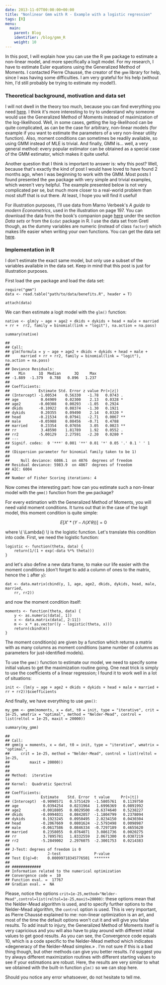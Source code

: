 ```yaml
---
date: 2013-11-07T00:00:00+00:00
title: "Nonlinear Gmm with R - Example with a logistic regression"
tags: [R]
menu:
  main:
    parent: Blog
    identifier: /blog/gmm_R
    weight: 10
---
```


<!-- MathJax scripts -->
<script type="text/javascript" async
  src="https://cdn.mathjax.org/mathjax/latest/MathJax.js?config=TeX-MML-AM_CHTML">
</script>

</head>


<body>
<p>In this post, I will explain how you can use the R <code>gmm</code> package to estimate a non-linear model, and more specifically a logit model. For my research, I have to estimate Euler equations using the Generalized Method of Moments. I contacted Pierre Chaussé, the creator of the <code>gmm</code> library for help, since I was having some difficulties. I am very grateful for his help (without him, I&#39;d still probably be trying to estimate my model!).</p>

<h3>Theoretical background, motivation and data set</h3>

<p>I will not dwell in the theory too much, because you can find everything you need <a href="https://en.wikipedia.org/wiki/Generalized_method_of_moments">here</a>. I think it's more interesting to try to understand why someone would use the Generalized Method of Moments instead of maximization of the log-likelihood. Well, in some cases, getting the log-likelihood can be quite complicated, as can be the case for arbitrary, non-linear models (for example if you want to estimate the parameters of a very non-linear utility function). Also, moment conditions can sometimes be readily available, so using GMM instead of MLE is trivial. And finally, GMM is... well, a very general method: every popular estimator can be obtained as a special case of the GMM estimator, which makes it quite useful.</p>

<p>Another question that I think is important to answer is: why this post? Well, because that's exactly the kind of post I would have loved to have found 2 months ago, when I was beginning to work with the GMM. Most posts I found presented the <code>gmm</code> package with very simple and trivial examples, which weren't very helpful. The example presented below is not very complicated per se, but much more closer to a real-world problem than most stuff that is out there. At least, I hope you will find it useful!</p>

<p>For illustration purposes, I&#39;ll use data from Marno Verbeek&#39;s <em>A guide to modern Econometrics</em>, used in the illustration on page 197. You can download the data from the book&#39;s companion page <a href="http://www.econ.kuleuven.ac.be/gme/">here</a> under the section <em>Data sets</em> or from the <code>Ecdat</code> package in R. I use the data set from Gretl though, as the dummy variables are numeric (instead of class <code>factor</code>) which makes life easier when writing your own functions. You can get the data set <a href="/assets/files/benefits.R">here</a>. </p>

<h3>Implementation in R</h3>

<p>I don&#39;t estimate the exact same model, but only use a subset of the variables available in the data set. Keep in mind that this post is just for illustration purposes.</p>

<p>First load the <code>gmm</code> package and load the data set:</p>

<pre><code class="r">require(&quot;gmm&quot;)
data &lt;- read.table(&quot;path/to/data/benefits.R&quot;, header = T)

attach(data)
</code></pre>

<p>We can then estimate a logit model with the <code>glm()</code> function:</p>

<pre><code class="r">native &lt;- glm(y ~ age + age2 + dkids + dykids + head + male + married + rr +  rr2, family = binomial(link = &quot;logit&quot;), na.action = na.pass)

summary(native)
</code></pre>

<pre><code>## 
## Call:
## glm(formula = y ~ age + age2 + dkids + dykids + head + male + 
##     married + rr + rr2, family = binomial(link = &quot;logit&quot;), na.action = na.pass)
## 
## Deviance Residuals: 
##    Min      1Q  Median      3Q     Max  
## -1.889  -1.379   0.788   0.896   1.237  
## 
## Coefficients:
##             Estimate Std. Error z value Pr(&gt;|z|)   
## (Intercept) -1.00534    0.56330   -1.78   0.0743 . 
## age          0.04909    0.02300    2.13   0.0328 * 
## age2        -0.00308    0.00293   -1.05   0.2924   
## dkids       -0.10922    0.08374   -1.30   0.1921   
## dykids       0.20355    0.09490    2.14   0.0320 * 
## head        -0.21534    0.07941   -2.71   0.0067 **
## male        -0.05988    0.08456   -0.71   0.4788   
## married      0.23354    0.07656    3.05   0.0023 **
## rr           3.48590    1.81789    1.92   0.0552 . 
## rr2         -5.00129    2.27591   -2.20   0.0280 * 
## ---
## Signif. codes:  0 &#39;***&#39; 0.001 &#39;**&#39; 0.01 &#39;*&#39; 0.05 &#39;.&#39; 0.1 &#39; &#39; 1
## 
## (Dispersion parameter for binomial family taken to be 1)
## 
##     Null deviance: 6086.1  on 4876  degrees of freedom
## Residual deviance: 5983.9  on 4867  degrees of freedom
## AIC: 6004
## 
## Number of Fisher Scoring iterations: 4
</code></pre>

<p>Now comes the interesting part: how can you estimate such a non-linear model with the <code>gmm()</code> function from the <code>gmm</code> package? </p>

<p>For every estimation with the Generalized Method of Moments, you will need valid moment conditions. It turns out that in the case of the logit model, this moment condition is quite simple:</p>

$$ 
E[X' * (Y-\Lambda(X'\theta))] = 0
$$

<p>where \( \Lambda() \) is the logistic function. Let&#39;s translate this condition into code. First, we need the logistic function:</p>

<pre><code class="r">logistic &lt;- function(theta, data) {
    return(1/(1 + exp(-data %*% theta)))
}
</code></pre>

<p>and let&#39;s also define a new data frame, to make our life easier with the moment conditions (don't forget to add a column of ones to the matrix, hence the <code>1</code> after <code>y</code>):</p>

<pre><code class="r">dat &lt;- data.matrix(cbind(y, 1, age, age2, dkids, dykids, head, male, married, 
    rr, rr2))
</code></pre>

<p>and now the moment condition itself:</p>

<pre><code class="r">moments &lt;- function(theta, data) {
    y &lt;- as.numeric(data[, 1])
    x &lt;- data.matrix(data[, 2:11])
    m &lt;- x * as.vector((y - logistic(theta, x)))
    return(cbind(m))
}
</code></pre>

<p>The moment condition(s) are given by a function which returns a matrix with as many columns as moment conditions (same number of columns as parameters for just-identified models).</p>

<p>To use the <code>gmm()</code> function to estimate our model, we need to specify some initial values to get the maximization routine going. One neat trick is simply to use the coefficients of a linear regression; I found it to work well in a lot of situations:</p>

<pre><code class="r">init &lt;- (lm(y ~ age + age2 + dkids + dykids + head + male + married + rr + rr2))$coefficients
</code></pre>

<p>And finally, we have everything to use <code>gmm()</code>:</p>

<pre><code class="r">my_gmm &lt;- gmm(moments, x = dat, t0 = init, type = &quot;iterative&quot;, crit = 1e-25, wmatrix = &quot;optimal&quot;, method = &quot;Nelder-Mead&quot;, control = list(reltol = 1e-25, maxit = 20000))

summary(my_gmm)
</code></pre>

<pre><code>## 
## Call:
## gmm(g = moments, x = dat, t0 = init, type = &quot;iterative&quot;, wmatrix = &quot;optimal&quot;, 
##     crit = 1e-25, method = &quot;Nelder-Mead&quot;, control = list(reltol = 1e-25, 
##         maxit = 20000))
## 
## 
## Method:  iterative 
## 
## Kernel:  Quadratic Spectral
## 
## Coefficients:
##              Estimate    Std. Error  t value     Pr(&gt;|t|)  
## (Intercept)  -0.9090571   0.5751429  -1.5805761   0.1139750
## age           0.0394254   0.0231964   1.6996369   0.0891992
## age2         -0.0018805   0.0029500  -0.6374640   0.5238227
## dkids        -0.0994031   0.0842057  -1.1804799   0.2378094
## dykids        0.1923245   0.0950495   2.0234150   0.0430304
## head         -0.2067669   0.0801624  -2.5793498   0.0098987
## male         -0.0617586   0.0846334  -0.7297189   0.4655620
## married       0.2358055   0.0764071   3.0861736   0.0020275
## rr            3.7895781   1.8332559   2.0671300   0.0387219
## rr2          -5.2849002   2.2976075  -2.3001753   0.0214383
## 
## J-Test: degrees of freedom is 0 
##                 J-test               P-value            
## Test E(g)=0:    0.00099718345776501  *******            
## 
## #############
## Information related to the numerical optimization
## Convergence code =  10 
## Function eval. =  17767 
## Gradian eval. =  NA
</code></pre>

<p>Please, notice the options <code>crit=1e-25,method=&quot;Nelder-Mead&quot;,control=list(reltol=1e-25,maxit=20000)</code>: these options mean that the Nelder-Mead algorithm is used, and to specify further options to the Nelder-Mead algorithm, the <code>control</code> option is used. This is very important, as Pierre Chaussé explained to me: non-linear optimization is an art, and most of the time the default options won&#39;t cut it and will give you false results. To add insult to injury, the Generalized Method of Moments itself is very capricious and you will also have to play around with different initial values to get good results. As you can see, the Convergence code equals 10, which is a code specific to the Nelder-Mead method which indicates «degeneracy of the Nelder–Mead simplex.» . I'm not sure if this is a bad thing though, but other methods can give you better results. I'd suggest you try always different maximization routines with different starting values to see if your estimations are robust. Here, the results are very similar to what we obtained with the built-in function <code>glm()</code> so we can stop here.</p>


<p>Should you notice any error whatsoever, do not hesitate to tell me.</p>

</body>




